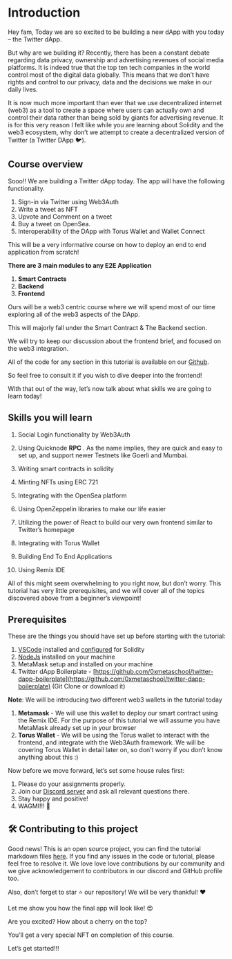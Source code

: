 # Introduction

Hey fam, Today we are so excited to be building a new dApp with you today – the Twitter dApp.

But why are we building it? Recently, there has been a constant debate regarding data privacy, ownership and advertising revenues of social media platforms. It is indeed true that the top ten tech companies in the world control most of the digital data globally. This means that we don’t have rights and control to our privacy, data and the decisions we make in our daily lives.

It is now much more important than ever that we use decentralized internet (web3) as a tool to create a space where users can actually own and control their data rather than being sold by giants for advertising revenue. It is for this very reason I felt like while you are learning about Solidity and the web3 ecosystem, why don’t we attempt to create a decentralized version of Twitter (a Twitter DApp 🐦).

## Course overview

Sooo!! We are building a Twitter dApp today. The app will have the following functionality.

1.  Sign-in via Twitter using Web3Auth
2.  Write a tweet as NFT
3.  Upvote and Comment on a tweet
4.  Buy a tweet on OpenSea.
5.  Interoperability of the DApp with Torus Wallet and Wallet Connect

This will be a very informative course on how to deploy an end to end application from scratch!

**There are 3 main modules to any E2E Application**

1.  **Smart Contracts**
2.  **Backend**
3.  **Frontend**

Ours will be a web3 centric course where we will spend most of our time exploring all of the web3 aspects of the DApp.

This will majorly fall under the Smart Contract & The Backend section.

We will try to keep our discussion about the frontend brief, and focused on the web3 integration.

All of the code for any section in this tutorial is available on our [Github](https://github.com/0xmetaschool/).

So feel free to consult it if you wish to dive deeper into the frontend!

With that out of the way, let’s now talk about what skills we are going to learn today!

## Skills you will learn

1. Social Login functionality by Web3Auth

2. Using Quicknode **RPC** . As the name implies, they are quick and easy to set up, and support newer Testnets like Goerli and Mumbai.

3. Writing smart contracts in solidity

4. Minting NFTs using ERC 721

5. Integrating with the OpenSea platform

6. Using OpenZeppelin libraries to make our life easier

7. Utilizing the power of React to build our very own frontend similar to Twitter’s homepage

8. Integrating with Torus Wallet

9. Building End To End Applications

10. Using Remix IDE

All of this might seem overwhelming to you right now, but don’t worry. This tutorial has very little prerequisites, and we will cover all of the topics discovered above from a beginner’s viewpoint!

## Prerequisites

These are the things you should have set up before starting with the tutorial:

1.  [VSCode](https://code.visualstudio.com/) installed and [configured](https://www.youtube.com/watch?v=PX6xb8sRlFc&ab_channel=SmartContractProgrammer) for Solidity
2.  [NodeJs](https://nodejs.org/en/) installed on your machine
3.  MetaMask setup and installed on your machine
4.  Twitter dApp Boilerplate - [https://github.com/0xmetaschool/twitter-dapp-boilerplate](https://github.com/0xmetaschool/twitter-dapp-boilerplate) (Git Clone or download it)

**Note**: We will be introducing two different web3 wallets in the tutorial today

1.  **Metamask** - We will use this wallet to deploy our smart contract using the Remix IDE. For the purpose of this tutorial we will assume you have MetaMask already set up in your browser
2.  **Torus Wallet** - We will be using the Torus wallet to interact with the frontend, and integrate with the Web3Auth framework. We will be covering Torus Wallet in detail later on, so don’t worry if you don’t know anything about this :)

Now before we move forward, let’s set some house rules first:

1.  Please do your assignments properly.
2.  Join our [Discord server](https://discord.gg/vbVMUwXWgc) and ask all relevant questions there.
3.  Stay happy and positive!
4.  WAGMI!!! 🚀

## 🛠 Contributing to this project

Good news! This is an open source project, you can find the tutorial markdown files [here](https://github.com/0xmetaschool/twitter-dapp-boilerplate). If you find any issues in the code or tutorial, please feel free to resolve it. We love love love contributions by our community and we give acknowledgement to contributors in our discord and GitHub profile too.

Also, don’t forget to star ⭐️ our repository! We will be very thankful! ♥️

Let me show you how the final app will look like! 😍

Are you excited? How about a cherry on the top?

You’ll get a very special NFT on completion of this course.

Let’s get started!!!
